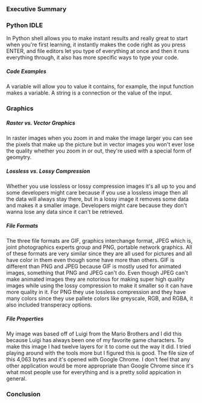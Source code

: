 ### Executive Summary



### Python IDLE
In Python shell allows you to make instant results and really great to start when you're first learning, it instantly makes the code right as you press ENTER, and file editors let you type of everything at once and then it runs everything through, it also has more specific ways to type your code. 
##### Code Examples
A variable will allow you to value it contains, for example, the input function makes a variable. A string is a connection or the value of the input. 


### Graphics
##### Raster vs. Vector Graphics
In raster images when you zoom in and make the image larger you can see the pixels that make up the picture but in vector images you won't ever lose the quality whether you zoom in or out, they're used with a special form of geomytry. 
##### Lossless vs. Lossy Compression
Whether you use lossless or lossy compression images it's all up to you and some developers might care because if you use a lossless image then all the data will always stay there, but in a lossy image it removes some data and makes it a smaller image. Developers might care because they don't wanna lose any data since it can't be retrieved. 
##### File Formats
The three file formats are GIF, graphics interchange format, JPEG which is, joint photographics experts group and PNG, portable network graphics. All of these formats are very similar since they are all used for pictures and all have color in them even though some have more than others. GIF is different than PNG and JPEG because GIF is mostly used for animated images, something that PNG and JPEG can't do. Even though JPEG can't make animated images they are notorious for making super high quality images while using the lossy compression to make it smaller so it can have more quality in it. For PNG they use lossless compression and they have many colors since they use pallete colors like greyscale, RGB, and RGBA, it also included transperacy options. 
##### File Properties
My image was based off of Luigi from the Mario Brothers and I did this because Luigi has always been one of my favorite game characters. To make this image I had twelve layers for it to come out the way it did. I tried playing around with the tools more but I figured this is good. The file size of this 4,063 bytes and it's opened with Google Chrome. I don't feel that any other application would be more appropriate than Google Chrome since it's what most people use for everything and is a pretty solid appication in general. 

### Conclusion 
